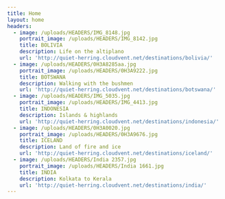 ```yaml
---
title: Home
layout: home
headers:
  - image: /uploads/HEADERS/IMG_8148.jpg
    portrait_image: /uploads/HEADERS/IMG_8142.jpg
    title: BOLIVIA
    description: Life on the altiplano
    url: 'http://quiet-herring.cloudvent.net/destinations/bolivia/'
  - image: /uploads/HEADERS/0H3A8285aa.jpg
    portrait_image: /uploads/HEADERS/0H3A9222.jpg
    title: BOTSWANA
    description: Walking with the bushmen
    url: 'http://quiet-herring.cloudvent.net/destinations/botswana/'
  - image: /uploads/HEADERS/IMG_5035.jpg
    portrait_image: /uploads/HEADERS/IMG_4413.jpg
    title: INDONESIA
    description: Islands & highlands
    url: 'http://quiet-herring.cloudvent.net/destinations/indonesia/'
  - image: /uploads/HEADERS/0H3A0020.jpg
    portrait_image: /uploads/HEADERS/0H3A9676.jpg
    title: ICELAND
    description: Land of fire and ice
    url: 'http://quiet-herring.cloudvent.net/destinations/iceland/'
  - image: /uploads/HEADERS/India 2357.jpg
    portrait_image: /uploads/HEADERS/India 1661.jpg
    title: INDIA
    description: Kolkata to Kerala
    url: 'http://quiet-herring.cloudvent.net/destinations/india/'
---
```



